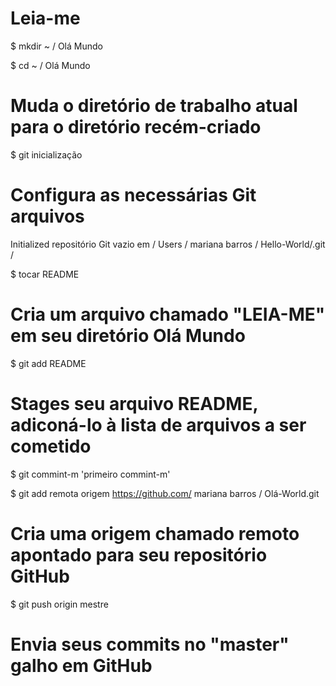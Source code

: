 Leia-me
=======
$ mkdir ~ / Olá Mundo 

$ cd ~ / Olá Mundo 
# Muda o diretório de trabalho atual para o diretório recém-criado 

$ git inicialização 
# Configura as necessárias Git arquivos 
  Initialized repositório Git vazio em / Users / mariana barros / Hello-World/.git /

$ tocar README 
# Cria um arquivo chamado "LEIA-ME" em seu diretório Olá Mundo

$ git add README 
# Stages seu arquivo README, adiconá-lo à lista de arquivos a ser cometido

$ git commint-m 'primeiro commint-m'

$ git add remota origem https://github.com/ mariana barros / Olá-World.git 
# Cria uma origem chamado remoto apontado para seu repositório GitHub

$ git push origin mestre
# Envia seus commits no "master" galho em GitHub
